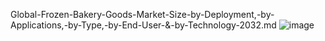 Global-Frozen-Bakery-Goods-Market-Size-by-Deployment,-by-Applications,-by-Type,-by-End-User-&-by-Technology-2032.md
![image](https://github.com/user-attachments/assets/547ff243-5386-4c8e-a703-f63b93a08dfd)
